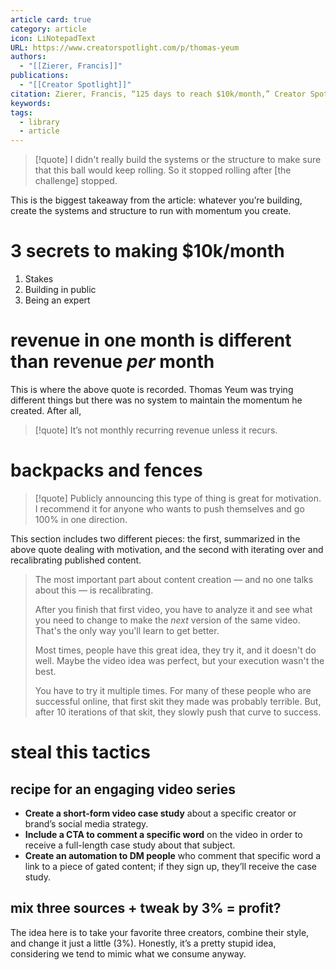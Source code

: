 ```yaml
---
article card: true
category: article
icon: LiNotepadText
URL: https://www.creatorspotlight.com/p/thomas-yeum
authors:
  - "[[Zierer, Francis]]"
publications:
  - "[[Creator Spotlight]]"
citation: Zierer, Francis, “125 days to reach $10k/month,” Creator Spotlight, April 4, 2025, https://www.creatorspotlight.com/p/thomas-yeum
keywords: 
tags:
  - library
  - article
---
```


> [!quote]
> I didn't really build the systems or the structure to make sure that this ball would keep rolling. So it stopped rolling after [the challenge] stopped.

This is the biggest takeaway from the article: whatever you’re building, create the systems and structure to run with momentum you create.

# 3 secrets to making $10k/month

1. Stakes
2. Building in public
3. Being an expert

# revenue in one month is different than revenue _per_ month

This is where the above quote is recorded. Thomas Yeum was trying different things but there was no system to maintain the momentum he created. After all,

> [!quote]
> It’s not monthly recurring revenue unless it recurs.

# backpacks and fences

> [!quote]
> Publicly announcing this type of thing is great for motivation. I recommend it for anyone who wants to push themselves and go 100% in one direction.

This section includes two different pieces: the first, summarized in the above quote dealing with motivation, and the second with iterating over and recalibrating published content.

> The most important part about content creation — and no one talks about this — is recalibrating.
> 
> After you finish that first video, you have to analyze it and see what you need to change to make the _next_ version of the same video. That's the only way you'll learn to get better.
> 
> Most times, people have this great idea, they try it, and it doesn't do well. Maybe the video idea was perfect, but your execution wasn't the best.
> 
> You have to try it multiple times. For many of these people who are successful online, that first skit they made was probably terrible. But, after 10 iterations of that skit, they slowly push that curve to success.

# steal this tactics

## recipe for an engaging video series

- **Create a short-form video case study** about a specific creator or brand’s social media strategy.
- **Include a CTA to comment a specific word** on the video in order to receive a full-length case study about that subject.
- **Create an automation to DM people** who comment that specific word a link to a piece of gated content; if they sign up, they’ll receive the case study.

## mix three sources + tweak by 3% = profit?

The idea here is to take your favorite three creators, combine their style, and change it just a little (3%). Honestly, it’s a pretty stupid idea, considering we tend to mimic what we consume anyway. 